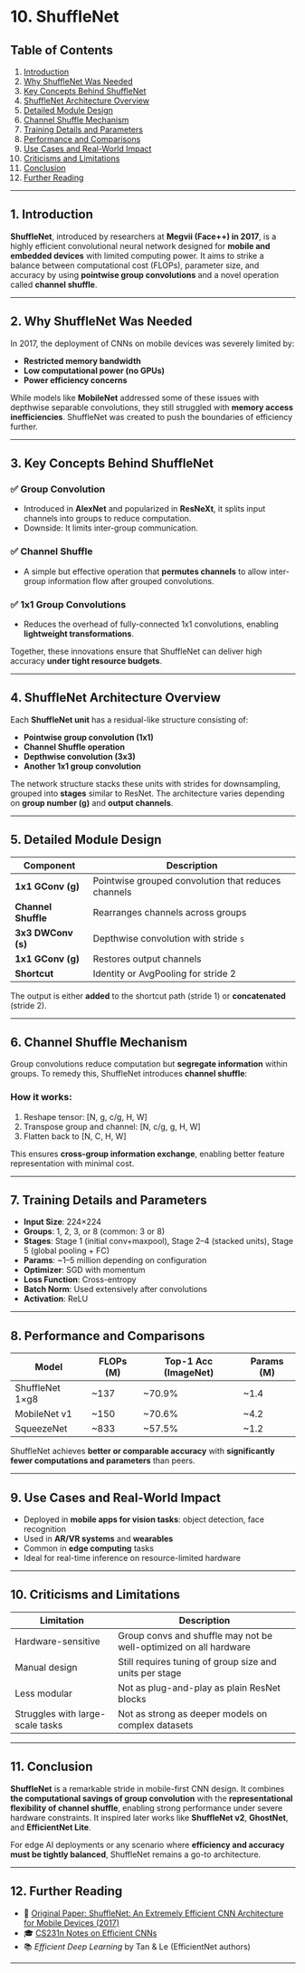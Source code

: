 # 10. ShuffleNet

## Table of Contents

1. [Introduction](#1-introduction)
2. [Why ShuffleNet Was Needed](#2-why-shufflenet-was-needed)
3. [Key Concepts Behind ShuffleNet](#3-key-concepts-behind-shufflenet)
4. [ShuffleNet Architecture Overview](#4-shufflenet-architecture-overview)
5. [Detailed Module Design](#5-detailed-module-design)
6. [Channel Shuffle Mechanism](#6-channel-shuffle-mechanism)
7. [Training Details and Parameters](#7-training-details-and-parameters)
8. [Performance and Comparisons](#8-performance-and-comparisons)
9. [Use Cases and Real-World Impact](#9-use-cases-and-real-world-impact)
10. [Criticisms and Limitations](#10-criticisms-and-limitations)
11. [Conclusion](#11-conclusion)
12. [Further Reading](#12-further-reading)

---

## 1. Introduction

**ShuffleNet**, introduced by researchers at **Megvii (Face++) in 2017**, is a highly efficient convolutional neural network designed for **mobile and embedded devices** with limited computing power. It aims to strike a balance between computational cost (FLOPs), parameter size, and accuracy by using **pointwise group convolutions** and a novel operation called **channel shuffle**.

---

## 2. Why ShuffleNet Was Needed

In 2017, the deployment of CNNs on mobile devices was severely limited by:

* **Restricted memory bandwidth**
* **Low computational power (no GPUs)**
* **Power efficiency concerns**

While models like **MobileNet** addressed some of these issues with depthwise separable convolutions, they still struggled with **memory access inefficiencies**. ShuffleNet was created to push the boundaries of efficiency further.

---

## 3. Key Concepts Behind ShuffleNet

### ✅ Group Convolution

* Introduced in **AlexNet** and popularized in **ResNeXt**, it splits input channels into groups to reduce computation.
* Downside: It limits inter-group communication.

### ✅ Channel Shuffle

* A simple but effective operation that **permutes channels** to allow inter-group information flow after grouped convolutions.

### ✅ 1x1 Group Convolutions

* Reduces the overhead of fully-connected 1x1 convolutions, enabling **lightweight transformations**.

Together, these innovations ensure that ShuffleNet can deliver high accuracy **under tight resource budgets**.

---

## 4. ShuffleNet Architecture Overview

Each **ShuffleNet unit** has a residual-like structure consisting of:

* **Pointwise group convolution (1x1)**
* **Channel Shuffle operation**
* **Depthwise convolution (3x3)**
* **Another 1x1 group convolution**

The network structure stacks these units with strides for downsampling, grouped into **stages** similar to ResNet. The architecture varies depending on **group number (g)** and **output channels**.

---

## 5. Detailed Module Design

| Component           | Description                                         |
| ------------------- | --------------------------------------------------- |
| **1x1 GConv (g)**   | Pointwise grouped convolution that reduces channels |
| **Channel Shuffle** | Rearranges channels across groups                   |
| **3x3 DWConv (s)**  | Depthwise convolution with stride `s`               |
| **1x1 GConv (g)**   | Restores output channels                            |
| **Shortcut**        | Identity or AvgPooling for stride 2                 |

The output is either **added** to the shortcut path (stride 1) or **concatenated** (stride 2).

---

## 6. Channel Shuffle Mechanism

Group convolutions reduce computation but **segregate information** within groups. To remedy this, ShuffleNet introduces **channel shuffle**:

### How it works:

1. Reshape tensor: \[N, g, c/g, H, W]
2. Transpose group and channel: \[N, c/g, g, H, W]
3. Flatten back to \[N, C, H, W]

This ensures **cross-group information exchange**, enabling better feature representation with minimal cost.

---

## 7. Training Details and Parameters

* **Input Size**: 224×224
* **Groups**: 1, 2, 3, or 8 (common: 3 or 8)
* **Stages**: Stage 1 (initial conv+maxpool), Stage 2–4 (stacked units), Stage 5 (global pooling + FC)
* **Params**: ~1–5 million depending on configuration
* **Optimizer**: SGD with momentum
* **Loss Function**: Cross-entropy
* **Batch Norm**: Used extensively after convolutions
* **Activation**: ReLU

---

## 8. Performance and Comparisons

| Model           | FLOPs (M) | Top-1 Acc (ImageNet) | Params (M) |
| --------------- | --------- | -------------------- | ---------- |
| ShuffleNet 1×g8 | ~137     | ~70.9%              | ~1.4      |
| MobileNet v1    | ~150     | ~70.6%              | ~4.2      |
| SqueezeNet      | ~833     | ~57.5%              | ~1.2      |

ShuffleNet achieves **better or comparable accuracy** with **significantly fewer computations and parameters** than peers.

---

## 9. Use Cases and Real-World Impact

* Deployed in **mobile apps for vision tasks**: object detection, face recognition
* Used in **AR/VR systems** and **wearables**
* Common in **edge computing** tasks
* Ideal for real-time inference on resource-limited hardware

---

## 10. Criticisms and Limitations

| Limitation                       | Description                                                       |
| -------------------------------- | ----------------------------------------------------------------- |
| Hardware-sensitive               | Group convs and shuffle may not be well-optimized on all hardware |
| Manual design                    | Still requires tuning of group size and units per stage           |
| Less modular                     | Not as plug-and-play as plain ResNet blocks                       |
| Struggles with large-scale tasks | Not as strong as deeper models on complex datasets                |

---

## 11. Conclusion

**ShuffleNet** is a remarkable stride in mobile-first CNN design. It combines **the computational savings of group convolution** with the **representational flexibility of channel shuffle**, enabling strong performance under severe hardware constraints. It inspired later works like **ShuffleNet v2**, **GhostNet**, and **EfficientNet Lite**.

For edge AI deployments or any scenario where **efficiency and accuracy must be tightly balanced**, ShuffleNet remains a go-to architecture.

---

## 12. Further Reading

* 📄 [Original Paper: ShuffleNet: An Extremely Efficient CNN Architecture for Mobile Devices (2017)](https://arxiv.org/abs/1707.01083)
* 🎓 [CS231n Notes on Efficient CNNs](http://cs231n.stanford.edu/slides/2017/cs231n_2017_lecture13.pdf)
* 📚 *Efficient Deep Learning* by Tan & Le (EfficientNet authors)

---